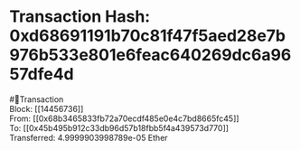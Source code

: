 
Transaction Hash: 0xd68691191b70c81f47f5aed28e7b976b533e801e6feac640269dc6a9657dfe4d
====================================================================================
  
#💸Transaction  
Block: [[14456736]]  
From: [[0x68b3465833fb72a70ecdf485e0e4c7bd8665fc45]]  
To: [[0x45b495b912c33db96d57b18fbb5f4a439573d770]]  
Transferred: 4.9999903998789e-05 Ether